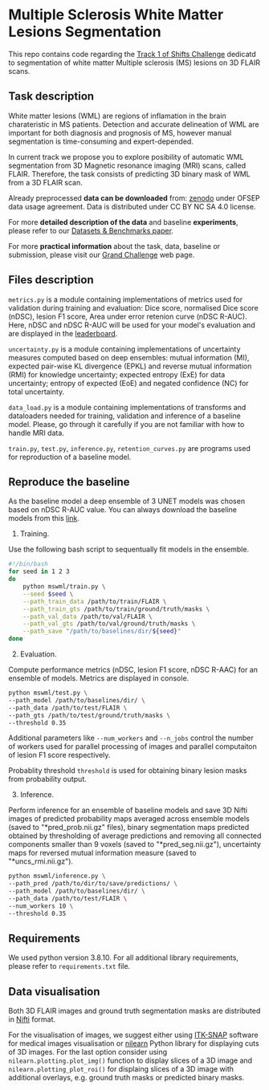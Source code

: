 # Multiple Sclerosis White Matter Lesions Segmentation

This repo contains code regarding the [Track 1 of Shifts Challenge](https://shifts.grand-challenge.org/medical-dataset/)
dedicatd to segmentation of white matter Multiple sclerosis (MS) lesions on 3D FLAIR scans.

## Task description


White matter lesions (WML) are regions of inflamation in the brain charateristic 
in MS patients. Detection and accurate delineation of WML are important for both 
diagnosis and prognosis of MS, however manual segmentation is time-consuming and 
expert-depended. 

In current track we propose you to explore posibility of automatic WML segmentation 
from 3D Magnetic resonance imaging (MRI) scans, called FLAIR. Therefore, the task 
consists of predicting 3D binary mask of WML from a 3D FLAIR scan.

Already preprocessed **data can be downloaded** from: [zenodo]() under OFSEP data usage agreement. 
Data is distributed under CC BY NC SA 4.0 license. 

For more **detailed description of the data** and baseline **experiments**, please refer to our 
[Datasets & Benchmarks paper]().

For more **practical information** about the task, data, baseline or submission, please visit 
our [Grand Challenge](https://shifts.grand-challenge.org/medical-dataset/) web page.
 
## Files description


`metrics.py` is a module containing implementations of metrics used for 
validation during training and evaluation: Dice score, normalised Dice score (nDSC), 
lesion F1 score, Area under error retenion curve (nDSC R-AUC). Here, nDSC and nDSC R-AUC 
will be used for your model's evaluation and are displayed in the [leaderboard](https://shifts.grand-challenge.org/evaluation/ms-lesion-segmentation-phase-i/leaderboard/).

`uncertainty.py` is a module containing implementations of uncertainty measures 
computed based on deep ensembles: mutual information (MI), 
expected pair-wise KL divergence (EPKL) and reverse mutual information (RMI) 
for knowledge uncertainty; expected entropy (ExE) for data uncertainty; 
entropy of expected (EoE) and negated confidence (NC) for total uncertainty.

`data_load.py` is a module containing implementations of transforms and dataloaders 
needed for training, validation and inference of a baseline model. 
Please, go through it carefully if you are not familiar with how to handle MRI data.

`train.py`, `test.py`, `inference.py`, `retention_curves.py` are programs used 
for reproduction of a baseline model. 

## Reproduce the baseline

As the baseline model a deep ensemble of 3 UNET models was chosen based on nDSC R-AUC value.
You can always download the baseline models from this [link](https://drive.google.com/file/d/1eTTgga7Cd1GjR0YupVbLuLd3unl6_Jj3/view?usp=sharing).


1. Training.

Use the following bash script to sequentually fit models in the ensemble.

```bash
#!/bin/bash
for seed in 1 2 3
do
	python mswml/train.py \
	--seed $seed \
	--path_train_data /path/to/train/FLAIR \
	--path_train_gts /path/to/train/ground/truth/masks \
	--path_val_data /path/to/val/FLAIR \
	--path_val_gts /path/to/val/ground/truth/masks \
	--path_save "/path/to/baselines/dir/${seed}"
done
```
2. Evaluation.

Compute performance metrics (nDSC, lesion F1 score, nDSC R-AAC) for an ensemble of models.
Metrics are displayed in console.

```bash
python mswml/test.py \
--path_model /path/to/baselines/dir/ \
--path_data /path/to/test/FLAIR \
--path_gts /path/to/test/ground/truth/masks \
--threshold 0.35
```

Additional parameters like `--num_workers` and `--n_jobs` control the number of workers used for parallel processing of images and parallel computaiton of lesion F1 score respectively.

Probablity threshold `threshold` is used for obtaining binary lesion masks from probability output.

3. Inference.

Perform inference for an ensemble of baseline models and save 3D Nifti images of
predicted probability maps averaged across ensemble models (saved to "*pred_prob.nii.gz" files),
binary segmentation maps predicted obtained by thresholding of average predictions and 
removing all connected components smaller than 9 voxels (saved to "*pred_seg.nii.gz"),
uncertainty maps for reversed mutual information measure (saved to "*uncs_rmi.nii.gz").


```bash
python mswml/inference.py \
--path_pred /path/to/dir/to/save/predictions/ \
--path_model /path/to/baselines/dir/ \
--path_data /path/to/test/FLAIR \
--num_workers 10 \
--threshold 0.35
```

## Requirements

We used python version 3.8.10. For all additional library requirements, please refer to 
`requirements.txt` file.

## Data visualisation

Both 3D FLAIR images and ground truth segmentation masks are distributed in 
[Nifti](https://nilearn.github.io/dev/modules/generated/nilearn.plotting.plot_roi.html) format.

For the visualisation of images, we suggest either using [ITK-SNAP](http://www.itksnap.org/pmwiki/pmwiki.php) software 
for medical images visualisation or [nilearn](https://nilearn.github.io/stable/index.html) 
Python library for displaying cuts of 3D images. For the last option consider 
using `nilearn.plotting.plot_img()` function to display slices of a 
3D image and `nilearn.plotting_plot_roi()` for displaing slices of a 3D image 
with additional overlays, e.g. ground truth masks or predicted binary masks.

